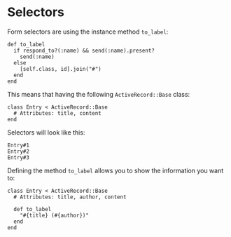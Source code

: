 # Selectors

Form selectors are using the instance method `to_label`:

    def to_label
      if respond_to?(:name) && send(:name).present?
        send(:name)
      else
        [self.class, id].join("#")
      end
    end

This means that having the following `ActiveRecord::Base` class:

    class Entry < ActiveRecord::Base
      # Attributes: title, content
    end

Selectors will look like this:

    Entry#1
    Entry#2
    Entry#3

Defining the method `to_label` allows you to show the information you want to:

    class Entry < ActiveRecord::Base
      # Attributes: title, author, content

      def to_label
        "#{title} (#{author})"
      end
    end
